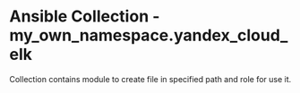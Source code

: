 # Ansible Collection - my_own_namespace.yandex_cloud_elk

Collection contains module to create file in specified path and role for use it.
